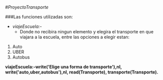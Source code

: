 #_ProyectoTransporte_

###Las funciones utilizadas son:
* _viajeEscuela:-_
	- Donde no recibira ningun elemento y elegira el transporte en que viajara a la escuela, entre las opciones a elegir estan:
1. Auto
2. UBER
3. Autobus


**viajeEscuela:-write('Elige una forma de transporte'),nl,
	write('auto,uber,autobus'),nl,
	read(Transporte),
	transporte(Transporte).**
